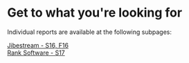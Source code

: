 # Get to what you're looking for

Individual reports are available at the following subpages:

[Jibestream - S16, F16](jibestream)  
[Rank Software - S17](rank)
